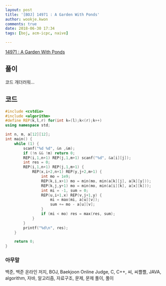 ```yaml
---
layout: post
title: '[BOJ] 14971 : A Garden With Ponds'
author: wookje.kwon
comments: true
date: 2018-06-30 17:34
tags: [boj, acm-icpc, naive]

---
```


[14971 : A Garden With Ponds](https://www.acmicpc.net/problem/14971)  

## 풀이

코드 개더러워...

## 코드

```cpp
#include <cstdio>
#include <algorithm>
#define REP(k,l,r) for(int k=(l);k<(r);k++)
using namespace std;

int n, m, a[12][12];
int main() {
    while (1) {
        scanf("%d %d", &n ,&m);
        if (!n && !m) return 0;
        REP(i,1,n+1) REP(j,1,m+1) scanf("%d", &a[i][j]);
        int res = 0;
        REP(i,1,n+1) REP(j,1,m+1) {
            REP(x,i+2,n+1) REP(y,j+2,m+1) {
                int mo = 1e9;
                REP(k,i,x+1) mo = min(mo, min(a[k][j], a[k][y]));
                REP(k,j,y+1) mo = min(mo, min(a[i][k], a[x][k]));
                int mi = -1, sum = 0;
                REP(u,i+1,x) REP(v,j+1,y) {
                    mi = max(mi, a[u][v]);
                    sum += mo - a[u][v];
                }
                if (mi < mo) res = max(res, sum);
            }
        }
        printf("%d\n", res);
    }

    return 0;
}
```

### 아무말  
백준, 백준 온라인 저지, BOJ, Baekjoon Online Judge, C, C++, 씨, 씨쁠쁠, JAVA, algorithm, 자바, 알고리즘, 자료구조, 문제, 문제 풀이, 풀이
